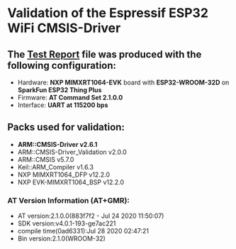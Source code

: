 # Validation of the Espressif ESP32 WiFi CMSIS-Driver

## The [Test Report](./TestReport.txt) file was produced with the following configuration:
 - Hardware:  **NXP MIMXRT1064-EVK** board with **ESP32-WROOM-32D** on **SparkFun ESP32 Thing Plus**
 - Firmware:  **AT Command Set 2.1.0.0**
 - Interface: **UART at 115200 bps**

## Packs used for validation:
 - **ARM::CMSIS-Driver v2.6.1**
 - ARM::CMSIS-Driver_Validation v2.0.0
 - ARM::CMSIS v5.7.0
 - Keil::ARM_Compiler v1.6.3
 - NXP MIMXRT1064_DFP v12.2.0
 - NXP EVK-MIMXRT1064_BSP v12.2.0

### AT Version Information (AT+GMR):
 - AT version:2.1.0.0(883f7f2 - Jul 24 2020 11:50:07)
 - SDK version:v4.0.1-193-ge7ac221
 - compile time(0ad6331):Jul 28 2020 02:47:21
 - Bin version:2.1.0(WROOM-32)
